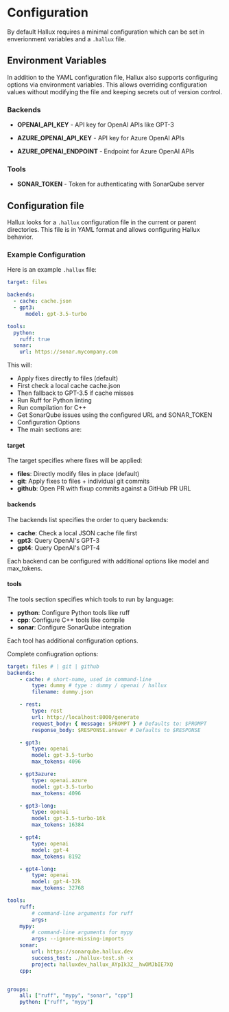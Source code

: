 # Configuration

By default Hallux requires a minimal configuration which can be set in enverionment variables and a `.hallux` file.


## Environment Variables

In addition to the YAML configuration file, Hallux also supports configuring options via environment variables. This allows overriding configuration values without modifying the file and keeping secrets out of version control.

### Backends
 * **OPENAI_API_KEY** - API key for OpenAI APIs like GPT-3

 * **AZURE_OPENAI_API_KEY** - API key for Azure OpenAI APIs
 * **AZURE_OPENAI_ENDPOINT** - Endpoint for Azure OpenAI APIs

### Tools
 * **SONAR_TOKEN** - Token for authenticating with SonarQube server


## Configuration file

Hallux looks for a `.hallux` configuration file in the current or parent directories. This file is in YAML format and allows configuring Hallux behavior.


### Example Configuration

Here is an example `.hallux` file:

```yaml
target: files

backends:
  - cache: cache.json
  - gpt3:
      model: gpt-3.5-turbo

tools:
  python:
    ruff: true
  sonar:
    url: https://sonar.mycompany.com
```

This will:

 * Apply fixes directly to files (default)
 * First check a local cache cache.json
 * Then fallback to GPT-3.5 if cache misses
 * Run Ruff for Python linting
 * Run compilation for C++
 * Get SonarQube issues using the configured URL and SONAR_TOKEN
 * Configuration Options
 * The main sections are:

#### target

The target specifies where fixes will be applied:

- **files**: Directly modify files in place (default)
- **git**: Apply fixes to files + individual git commits
- **github**: Open PR with fixup commits against a GitHub PR URL

#### backends

The backends list specifies the order to query backends:

- **cache**: Check a local JSON cache file first
- **gpt3**: Query OpenAI's GPT-3
- **gpt4**: Query OpenAI's GPT-4

Each backend can be configured with additional options like model and max_tokens.

#### tools

The tools section specifies which tools to run by language:

- **python**: Configure Python tools like ruff
- **cpp**: Configure C++ tools like compile
- **sonar**: Configure SonarQube integration

Each tool has additional configuration options.



Complete confiugration options:

```yaml
target: files # | git | github
backends:
    - cache: # short-name, used in command-line
        type: dummy # type : dummy / openai / hallux
        filename: dummy.json

    - rest:
        type: rest
        url: http://localhost:8000/generate
        request_body: { message: $PROMPT } # Defaults to: $PROMPT
        response_body: $RESPONSE.answer # Defaults to $RESPONSE

    - gpt3:
        type: openai
        model: gpt-3.5-turbo
        max_tokens: 4096

    - gpt3azure:
        type: openai.azure
        model: gpt-3.5-turbo
        max_tokens: 4096

    - gpt3-long:
        type: openai
        model: gpt-3.5-turbo-16k
        max_tokens: 16384

    - gpt4:
        type: openai
        model: gpt-4
        max_tokens: 8192

    - gpt4-long:
        type: openai
        model: gpt-4-32k
        max_tokens: 32768

tools:
    ruff:
        # command-line arguments for ruff
        args:
    mypy:
        # command-line arguments for mypy
        args: --ignore-missing-imports
    sonar:
        url: https://sonarqube.hallux.dev
        success_test: ./hallux-test.sh -x
        project: halluxdev_hallux_AYpIk3Z__hwOMJbIE7XQ
    cpp:


groups:
    all: ["ruff", "mypy", "sonar", "cpp"]
    python: ["ruff", "mypy"]


```
